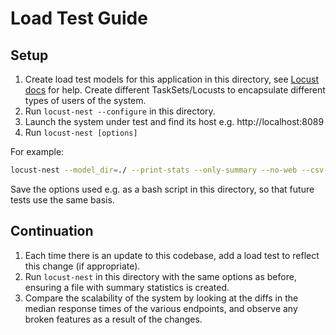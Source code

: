 # Load Test Guide

## Setup

1. Create load test models for this application in this directory, see [Locust docs](https://docs.locust.io/en/stable/) for help. Create different TaskSets/Locusts to encapsulate different types of users of the system.
2. Run `locust-nest --configure` in this directory.
3. Launch the system under test and find its host e.g. http://localhost:8089
4. Run `locust-nest [options]`

For example: 
```bash
locust-nest --model_dir=./ --print-stats --only-summary --no-web --csv-base-name=`date +%Y-%m-%d.%H:%M:%S` --run_test.bat-time=30s --clients=1 --hatch-rate=1`
```

Save the options used e.g. as a bash script in this directory, so that future tests use the same basis.

## Continuation

1. Each time there is an update to this codebase, add a load test to reflect this change (if appropriate).
2. Run `locust-nest` in this directory with the same options as before, ensuring a file with summary statistics is created.
3. Compare the scalability of the system by looking at the diffs in the median response times of the various endpoints, and observe any broken features as a result of the changes.
